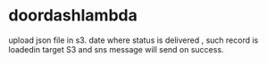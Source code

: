 # doordashlambda
upload json file in s3. date where status is delivered , such record is loadedin target S3 and sns message will send on success.
